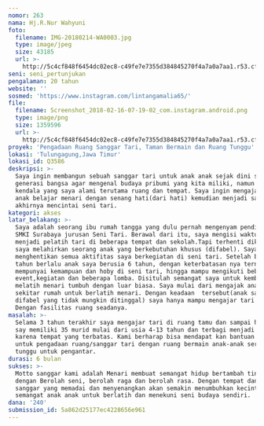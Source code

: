 ```yaml
---
nomor: 263
nama: Hj.R.Nur Wahyuni
foto:
  filename: IMG-20180214-WA0003.jpg
  type: image/jpeg
  size: 43185
  url: >-
    http://5c4cf848f6454dc02ec8-c49fe7e7355d384845270f4a7a0a7aa1.r53.cf2.rackcdn.com/936a602e-0146-47dd-b765-44a84ffcc3ac/IMG-20180214-WA0003.jpg
seni: seni_pertunjukan
pengalaman: 20 tahun
website: ''
sosmed: 'https://www.instagram.com/lintangamalia65/'
file:
  filename: Screenshot_2018-02-16-07-19-02_com.instagram.android.png
  type: image/png
  size: 1359596
  url: >-
    http://5c4cf848f6454dc02ec8-c49fe7e7355d384845270f4a7a0a7aa1.r53.cf2.rackcdn.com/32fa2fac-5b72-49ca-ac90-aee7ac8e55da/Screenshot_2018-02-16-07-19-02_com.instagram.android.png
proyek: 'Pengadaan Ruang Sanggar Tari, Taman Bermain dan Ruang Tunggu'
lokasi: 'Tulungagung,Jawa Timur'
lokasi_id: Q3586
deskripsi: >-
  Saya ingin membangun sebuah sanggar tari untuk anak anak sejak dini sebagai
  generasi bangsa agar mengenal budaya pribumi yang kita miliki, namun banyak
  kendala yang saya alami terutama ruang dan tempat. Saya ingin mengajak anak
  anak belajar menari dengan senang hati(dari hati) kemudian menjadi sayang dan
  akhirnya mencintai seni tari.
kategori: akses
latar_belakang: >-
  Saya adalah seorang ibu rumah tangga yang dulu pernah mengenyam pendidikan di
  SMKI Surabaya jurusan Seni Tari. Berawal dari itu, saya mengisi waktu dengan
  menjadi pelatih tari di beberapa tempat dan sekolah.Tapi terhenti dikarenakan
  saya melahirkan seorang anak yang berkebutuhan khusus (difabel). Saya
  menghentikan semua aktifitas saya berkegiatan di seni tari. Setelah beberapa
  tahun berlalu anak saya berusia 6 tahun, dengan keterbatasan nya ternyata dia
  mempunyai kemampuan dan hoby di seni tari, hingga mampu mengikuti beberapa
  event,kegiatan dan beberapa lomba. Disitulah semangat saya untuk kembali
  melatih menari tumbuh dengan luar biasa. Saya mulai dari mengajak anak-anak
  sekitar rumah untuk berlatih menari. Dengan keadaan  tersebut(anak saya
  difabel yang tidak mungkin ditinggal) saya hanya mampu mengajar tari di rumah.
  Dengan fasilitas ruang seadanya.
masalah: >-
  Selama 3 tahun terakhir saya mengajar tari di ruang tamu dan sampai hari ini
  say memiliki 35 murid mulai dari usia 4-13 tahun dan terbagi menjadi 3 kelas
  karena tempat yang terbatas. Kami berharap bisa mendapat kan bantuan dana
  untuk pengadaan ruang/sanggar tari dengan ruang bermain anak-anak serta ruang
  tunggu untuk pengantar.
durasi: 6 bulan
sukses: >-
  Motto sanggar kami adalah Menari membuat semangat hidup bertambah tinggi
  dengan Berolah seni, berolah raga dan berolah rasa. Dengan tempat dan suasana
  sanggar yang memadai dan menyenangkan akan semakin menumbuhkan kecintaan dan
  semangat anak anak untuk berlatih dan menekuni seni budaya sendiri.
dana: '240'
submission_id: 5a862d25177ec4228656e961
---
```

